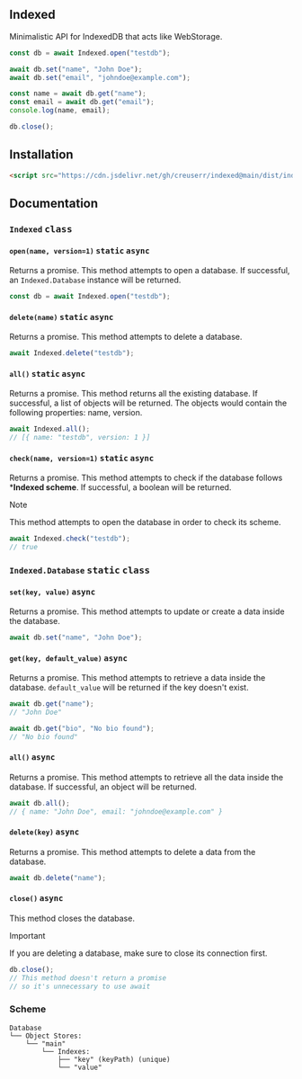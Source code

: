 ## Indexed

Minimalistic API for IndexedDB that acts like WebStorage.

```js
const db = await Indexed.open("testdb");

await db.set("name", "John Doe");
await db.set("email", "johndoe@example.com");

const name = await db.get("name");
const email = await db.get("email");
console.log(name, email);

db.close();
```

## Installation

```html
<script src="https://cdn.jsdelivr.net/gh/creuserr/indexed@main/dist/indexed.min.js"></script>
```

## Documentation

### `Indexed` <kbd>class</kbd>

#### `open(name, version=1)` <kbd>static</kbd> <kbd>async</kbd>
Returns a promise. This method attempts to open a database.
If successful, an `Indexed.Database` instance will be returned.

```js
const db = await Indexed.open("testdb");
```

#### `delete(name)` <kbd>static</kbd> <kbd>async</kbd>
Returns a promise. This method attempts to delete a database.

```js
await Indexed.delete("testdb");
```

#### `all()` <kbd>static</kbd> <kbd>async</kbd>
Returns a promise. This method returns all the existing database.
If successful, a list of objects will be returned.
The objects would contain the following properties: name, version.

```js
await Indexed.all();
// [{ name: "testdb", version: 1 }]
```

#### `check(name, version=1)` <kbd>static</kbd> <kbd>async</kbd>
Returns a promise. This method attempts to check if the database follows ***Indexed scheme**.
If successful, a boolean will be returned.

> [!NOTE]
> This method attempts to open the database in order to check its scheme.

```js
await Indexed.check("testdb");
// true
```

### `Indexed.Database` <kbd>static</kbd> <kbd>class</kbd>

#### `set(key, value)` <kbd>async</kbd>
Returns a promise. This method attempts to update or create a data inside the database.

```js
await db.set("name", "John Doe");
```

#### `get(key, default_value)` <kbd>async</kbd>
Returns a promise. This method attempts to retrieve a data inside the database.
`default_value` will be returned if the key doesn't exist.

```js
await db.get("name");
// "John Doe"

await db.get("bio", "No bio found");
// "No bio found"
```

#### `all()` <kbd>async</kbd>
Returns a promise. This method attempts to retrieve all the data inside the database.
If successful, an object will be returned.

```js
await db.all();
// { name: "John Doe", email: "johndoe@example.com" }
```

#### `delete(key)` <kbd>async</kbd>
Returns a promise. This method attempts to delete a data from the database.

```js
await db.delete("name");
```

#### `close()` <kbd>async</kbd>
This method closes the database.

> [!IMPORTANT]
> If you are deleting a database, make sure to close its connection first.

```js
db.close();
// This method doesn't return a promise
// so it's unnecessary to use await
```

### Scheme

```
Database
└── Object Stores:
    └── "main"
        └── Indexes:
            ├── "key" (keyPath) (unique)
            └── "value"
```
